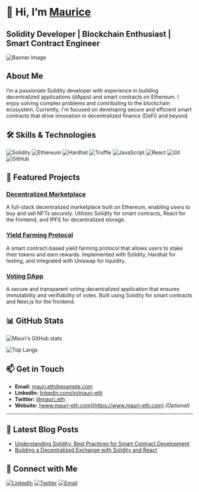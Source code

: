 # 👋 Hi, I’m [Maurice](https://github.com/mauri-eth)
## Solidity Developer | Blockchain Enthusiast | Smart Contract Engineer

![Banner Image](https://your-image-url.com/banner.png)

## About Me

I’m a passionate Solidity developer with experience in building decentralized applications (dApps) and smart contracts on Ethereum. I enjoy solving complex problems and contributing to the blockchain ecosystem. Currently, I'm focused on developing secure and efficient smart contracts that drive innovation in decentralized finance (DeFi) and beyond.

## 🛠️ Skills & Technologies

![Solidity](https://img.shields.io/badge/Solidity-363636?style=for-the-badge&logo=solidity&logoColor=white)
![Ethereum](https://img.shields.io/badge/Ethereum-3C3C3D?style=for-the-badge&logo=ethereum&logoColor=white)
![Hardhat](https://img.shields.io/badge/Hardhat-000000?style=for-the-badge&logo=hardhat&logoColor=orange)
![Truffle](https://img.shields.io/badge/Truffle-3C3C3D?style=for-the-badge&logo=truffle&logoColor=white)
![JavaScript](https://img.shields.io/badge/JavaScript-F7DF1E?style=for-the-badge&logo=javascript&logoColor=black)
![React](https://img.shields.io/badge/React-20232A?style=for-the-badge&logo=react&logoColor=61DAFB)
![Git](https://img.shields.io/badge/Git-F05032?style=for-the-badge&logo=git&logoColor=white)
![GitHub](https://img.shields.io/badge/GitHub-181717?style=for-the-badge&logo=github&logoColor=white)

## 🚀 Featured Projects

### [Decentralized Marketplace](https://github.com/mauri-eth/decentralized-marketplace)
A full-stack decentralized marketplace built on Ethereum, enabling users to buy and sell NFTs securely. Utilizes Solidity for smart contracts, React for the frontend, and IPFS for decentralized storage.

### [Yield Farming Protocol](https://github.com/mauri-eth/yield-farming-protocol)
A smart contract-based yield farming protocol that allows users to stake their tokens and earn rewards. Implemented with Solidity, Hardhat for testing, and integrated with Uniswap for liquidity.

### [Voting DApp](https://github.com/mauri-eth/voting-dapp)
A secure and transparent voting decentralized application that ensures immutability and verifiability of votes. Built using Solidity for smart contracts and Next.js for the frontend.

## 📊 GitHub Stats

![Mauri's GitHub stats](https://github-readme-stats.vercel.app/api?username=mauri-eth&show_icons=true&theme=radical)

![Top Langs](https://github-readme-stats.vercel.app/api/top-langs/?username=mauri-eth&layout=compact&theme=radical)

## 📫 Get in Touch

- **Email:** [mauri.eth@example.com](mailto:mauri.eth@example.com)
- **LinkedIn:** [linkedin.com/in/mauri-eth](https://linkedin.com/in/mauri-eth)
- **Twitter:** [@mauri_eth](https://twitter.com/mauri_eth)
- **Website:** [www.mauri-eth.com](https://www.mauri-eth.com) *(Optional)*

---

<!-- Optional Sections -->

## 📝 Latest Blog Posts

<!-- Replace the links below with your actual blog posts if you have any -->
- [Understanding Solidity: Best Practices for Smart Contract Development](https://blog.mauri-eth.com/solidity-best-practices)
- [Building a Decentralized Exchange with Solidity and React](https://blog.mauri-eth.com/decentralized-exchange-tutorial)

## 🔗 Connect with Me

[![LinkedIn](https://img.shields.io/badge/LinkedIn-0A66C2?style=for-the-badge&logo=linkedin&logoColor=white)](https://linkedin.com/in/mauri-eth)
[![Twitter](https://img.shields.io/badge/Twitter-1DA1F2?style=for-the-badge&logo=twitter&logoColor=white)](https://twitter.com/mauri_eth)
[![Email](https://img.shields.io/badge/Email-D14836?style=for-the-badge&logo=gmail&logoColor=white)](mailto:mauri.eth@example.com)
